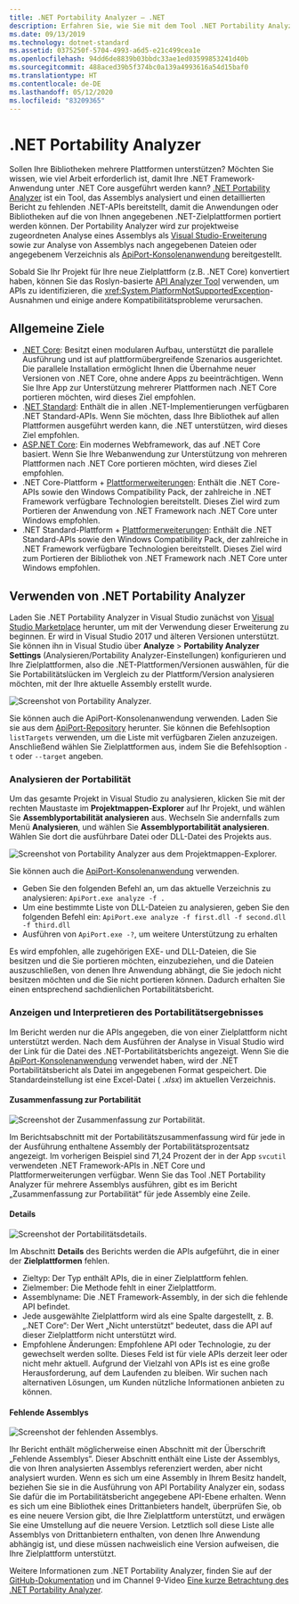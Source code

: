 ```yaml
---
title: .NET Portability Analyzer – .NET
description: Erfahren Sie, wie Sie mit dem Tool .NET Portability Analyzer bewerten, wie portabel Ihr Code zwischen den verschiedenen .NET-Implementierungen, wie .NET Core, .NET Standard, UWP und Xamarin, ist.
ms.date: 09/13/2019
ms.technology: dotnet-standard
ms.assetid: 0375250f-5704-4993-a6d5-e21c499cea1e
ms.openlocfilehash: 94dd6de8839b03bbdc33ae1ed03599853241d40b
ms.sourcegitcommit: 488aced39b5f374bc0a139a4993616a54d15baf0
ms.translationtype: HT
ms.contentlocale: de-DE
ms.lasthandoff: 05/12/2020
ms.locfileid: "83209365"
---
```

# <a name="the-net-portability-analyzer"></a>.NET Portability Analyzer

Sollen Ihre Bibliotheken mehrere Plattformen unterstützen? Möchten Sie wissen, wie viel Arbeit erforderlich ist, damit Ihre .NET Framework-Anwendung unter .NET Core ausgeführt werden kann? [.NET Portability Analyzer](https://github.com/microsoft/dotnet-apiport) ist ein Tool, das Assemblys analysiert und einen detaillierten Bericht zu fehlenden .NET-APIs bereitstellt, damit die Anwendungen oder Bibliotheken auf die von Ihnen angegebenen .NET-Zielplattformen portiert werden können. Der Portability Analyzer wird zur projektweise zugeordneten Analyse eines Assemblys als [Visual Studio-Erweiterung](https://marketplace.visualstudio.com/items?itemName=ConnieYau.NETPortabilityAnalyzer) sowie zur Analyse von Assemblys nach angegebenen Dateien oder angegebenem Verzeichnis als [ApiPort-Konsolenanwendung](https://aka.ms/apiportdownload) bereitgestellt.

Sobald Sie Ihr Projekt für Ihre neue Zielplattform (z.B. .NET Core) konvertiert haben, können Sie das Roslyn-basierte [API Analyzer Tool](api-analyzer.md) verwenden, um APIs zu identifizieren, die <xref:System.PlatformNotSupportedException>-Ausnahmen und einige andere Kompatibilitätsprobleme verursachen.

## <a name="common-targets"></a>Allgemeine Ziele

- [.NET Core](../../core/index.yml): Besitzt einen modularen Aufbau, unterstützt die parallele Ausführung und ist auf plattformübergreifende Szenarios ausgerichtet. Die parallele Installation ermöglicht Ihnen die Übernahme neuer Versionen von .NET Core, ohne andere Apps zu beeinträchtigen. Wenn Sie Ihre App zur Unterstützung mehrerer Plattformen nach .NET Core portieren möchten, wird dieses Ziel empfohlen.
- .[NET Standard](../../standard/net-standard.md): Enthält die in allen .NET-Implementierungen verfügbaren .NET Standard-APIs. Wenn Sie möchten, dass Ihre Bibliothek auf allen Plattformen ausgeführt werden kann, die .NET unterstützen, wird dieses Ziel empfohlen.
- [ASP.NET Core](/aspnet/core): Ein modernes Webframework, das auf .NET Core basiert. Wenn Sie Ihre Webanwendung zur Unterstützung von mehreren Plattformen nach .NET Core portieren möchten, wird dieses Ziel empfohlen.
- .NET Core-Plattform + [Plattformerweiterungen](../../core/porting/windows-compat-pack.md): Enthält die .NET Core-APIs sowie den Windows Compatibility Pack, der zahlreiche in .NET Framework verfügbare Technologien bereitstellt. Dieses Ziel wird zum Portieren der Anwendung von .NET Framework nach .NET Core unter Windows empfohlen.
- .NET Standard-Plattform + [Plattformerweiterungen](../../core/porting/windows-compat-pack.md): Enthält die .NET Standard-APIs sowie den Windows Compatibility Pack, der zahlreiche in .NET Framework verfügbare Technologien bereitstellt. Dieses Ziel wird zum Portieren der Bibliothek von .NET Framework nach .NET Core unter Windows empfohlen.

## <a name="how-to-use-the-net-portability-analyzer"></a>Verwenden von .NET Portability Analyzer

Laden Sie .NET Portability Analyzer in Visual Studio zunächst von [Visual Studio Marketplace](https://marketplace.visualstudio.com/items?itemName=ConnieYau.NETPortabilityAnalyzer) herunter, um mit der Verwendung dieser Erweiterung zu beginnen. Er wird in Visual Studio 2017 und älteren Versionen unterstützt. Sie können ihn in Visual Studio über **Analyze** > **Portability Analyzer Settings** (Analysieren/Portability Analyzer-Einstellungen) konfigurieren und Ihre Zielplattformen, also die .NET-Plattformen/Versionen auswählen, für die Sie Portabilitätslücken im Vergleich zu der Plattform/Version analysieren möchten, mit der Ihre aktuelle Assembly erstellt wurde.

![Screenshot von Portability Analyzer.](./media/portability-analyzer/portability-screenshot.png)

Sie können auch die ApiPort-Konsolenanwendung verwenden. Laden Sie sie aus dem [ApiPort-Repository](https://aka.ms/apiportdownload) herunter. Sie können die Befehlsoption `listTargets` verwenden, um die Liste mit verfügbaren Zielen anzuzeigen. Anschließend wählen Sie Zielplattformen aus, indem Sie die Befehlsoption `-t` oder `--target` angeben.

### <a name="analyze-portability"></a>Analysieren der Portabilität
Um das gesamte Projekt in Visual Studio zu analysieren, klicken Sie mit der rechten Maustaste im **Projektmappen-Explorer** auf Ihr Projekt, und wählen Sie **Assemblyportabilität analysieren** aus. Wechseln Sie andernfalls zum Menü **Analysieren**, und wählen Sie **Assemblyportabilität analysieren**. Wählen Sie dort die ausführbare Datei oder DLL-Datei des Projekts aus.

![Screenshot von Portability Analyzer aus dem Projektmappen-Explorer.](./media/portability-analyzer/portability-solution-explorer.png)

Sie können auch die [ApiPort-Konsolenanwendung](https://aka.ms/apiportdownload) verwenden.

- Geben Sie den folgenden Befehl an, um das aktuelle Verzeichnis zu analysieren: `ApiPort.exe analyze -f .`
- Um eine bestimmte Liste von DLL-Dateien zu analysieren, geben Sie den folgenden Befehl ein: `ApiPort.exe analyze -f first.dll -f second.dll -f third.dll`
- Ausführen von `ApiPort.exe -?`, um weitere Unterstützung zu erhalten

Es wird empfohlen, alle zugehörigen EXE- und DLL-Dateien, die Sie besitzen und die Sie portieren möchten, einzubeziehen, und die Dateien auszuschließen, von denen Ihre Anwendung abhängt, die Sie jedoch nicht besitzen möchten und die Sie nicht portieren können. Dadurch erhalten Sie einen entsprechend sachdienlichen Portabilitätsbericht.

### <a name="view-and-interpret-portability-result"></a>Anzeigen und Interpretieren des Portabilitätsergebnisses

Im Bericht werden nur die APIs angegeben, die von einer Zielplattform nicht unterstützt werden.
Nach dem Ausführen der Analyse in Visual Studio wird der Link für die Datei des .NET-Portabilitätsberichts angezeigt. Wenn Sie die [ApiPort-Konsolenanwendung](https://aka.ms/apiportdownload) verwendet haben, wird der .NET Portabilitätsbericht als Datei im angegebenen Format gespeichert. Die Standardeinstellung ist eine Excel-Datei ( *.xlsx*) im aktuellen Verzeichnis.

#### <a name="portability-summary"></a>Zusammenfassung zur Portabilität

![Screenshot der Zusammenfassung zur Portabilität.](./media/portability-analyzer/api-catalog-portablility-summary.png)

Im Berichtsabschnitt mit der Portabilitätszusammenfassung wird für jede in der Ausführung enthaltene Assembly der Portabilitätsprozentsatz angezeigt. Im vorherigen Beispiel sind 71,24 Prozent der in der App `svcutil` verwendeten .NET Framework-APIs in .NET Core und Plattformerweiterungen verfügbar. Wenn Sie das Tool .NET Portability Analyzer für mehrere Assemblys ausführen, gibt es im Bericht „Zusammenfassung zur Portabilität“ für jede Assembly eine Zeile.

#### <a name="details"></a>Details

![Screenshot der Portabilitätsdetails.](./media/portability-analyzer/api-catalog-portablility-details.png)

Im Abschnitt **Details** des Berichts werden die APIs aufgeführt, die in einer der **Zielplattformen** fehlen.

- Zieltyp: Der Typ enthält APIs, die in einer Zielplattform fehlen.
- Zielmember: Die Methode fehlt in einer Zielplattform.
- Assemblyname: Die .NET Framework-Assembly, in der sich die fehlende API befindet.
- Jede ausgewählte Zielplattform wird als eine Spalte dargestellt, z. B. „.NET Core“: Der Wert „Nicht unterstützt“ bedeutet, dass die API auf dieser Zielplattform nicht unterstützt wird.
- Empfohlene Änderungen: Empfohlene API oder Technologie, zu der gewechselt werden sollte. Dieses Feld ist für viele APIs derzeit leer oder nicht mehr aktuell. Aufgrund der Vielzahl von APIs ist es eine große Herausforderung, auf dem Laufenden zu bleiben. Wir suchen nach alternativen Lösungen, um Kunden nützliche Informationen anbieten zu können.

#### <a name="missing-assemblies"></a>Fehlende Assemblys

![Screenshot der fehlenden Assemblys.](./media/portability-analyzer/api-catalog-missing-assemblies.png)

Ihr Bericht enthält möglicherweise einen Abschnitt mit der Überschrift „Fehlende Assemblys“. Dieser Abschnitt enthält eine Liste der Assemblys, die von Ihren analysierten Assemblys referenziert werden, aber nicht analysiert wurden. Wenn es sich um eine Assembly in Ihrem Besitz handelt, beziehen Sie sie in die Ausführung von API Portability Analyzer ein, sodass Sie dafür die im Portabilitätsbericht angegebene API-Ebene erhalten. Wenn es sich um eine Bibliothek eines Drittanbieters handelt, überprüfen Sie, ob es eine neuere Version gibt, die Ihre Zielplattform unterstützt, und erwägen Sie eine Umstellung auf die neuere Version. Letztlich soll diese Liste alle Assemblys von Drittanbietern enthalten, von denen Ihre Anwendung abhängig ist, und diese müssen nachweislich eine Version aufweisen, die Ihre Zielplattform unterstützt.

Weitere Informationen zum .NET Portability Analyzer, finden Sie auf der [GitHub-Dokumentation](https://github.com/Microsoft/dotnet-apiport#documentation) und im Channel 9-Video [Eine kurze Betrachtung des .NET Portability Analyzer](https://channel9.msdn.com/Blogs/Seth-Juarez/A-Brief-Look-at-the-NET-Portability-Analyzer).
